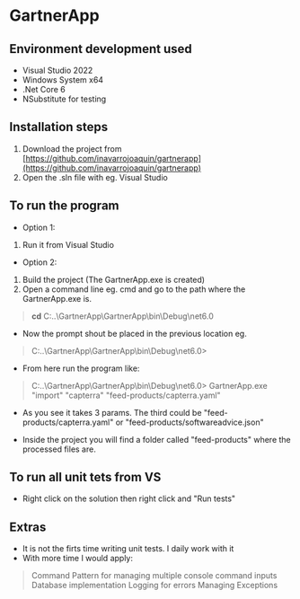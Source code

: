 # GartnerApp

## Environment development used
- Visual Studio 2022
- Windows System x64
- .Net Core 6
- NSubstitute for testing

## Installation steps
 1) Download the project from [https://github.com/inavarrojoaquin/gartnerapp](https://github.com/inavarrojoaquin/gartnerapp) 
 2) Open the .sln file with eg. Visual Studio

## To run the program
- Option 1:
 1) Run it from Visual Studio

- Option 2:
 1) Build the project (The GartnerApp.exe is created)
 2) Open a command line eg. cmd and go to the path where the GartnerApp.exe is.  
> **cd** C:\..\GartnerApp\GartnerApp\bin\Debug\net6.0

- Now the prompt shout be placed in the previous location eg.
> C:\..\GartnerApp\GartnerApp\bin\Debug\net6.0>

- From here run the program like:
> C:\..\GartnerApp\GartnerApp\bin\Debug\net6.0> GartnerApp.exe "import" "capterra" "feed-products/capterra.yaml"

- As you see it takes 3 params. The third could be "feed-products/capterra.yaml" or "feed-products/softwareadvice.json"

- Inside the project you will find a folder called "feed-products" where the processed files are.

## To run all unit tets from VS
- Right click on the solution then right click and "Run tests"

## Extras
- It is not the firts time writing unit tests. I daily work with it
- With more time I would apply:
> Command Pattern for managing multiple console command inputs
Database implementation
Logging for errors
Managing Exceptions
